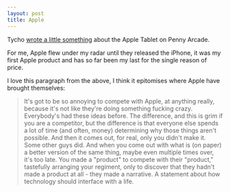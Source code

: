 ```yaml
---
layout: post
title: Apple
---
```


Tycho [wrote a little something][PA] about the Apple Tablet on Penny Arcade.

For me, Apple flew under my radar until they released the iPhone, it was my first Apple product and has so far been my last for the single reason of price.

I love this paragraph from the above, I think it epitomises where Apple have brought themselves:

> It's got to be so annoying to compete with Apple, at anything really, because it's not like they're doing something fucking crazy. Everybody's had these ideas before. The difference, and this is grim if you are a competitor, but the difference is that everyone else spends a lot of time (and often, money) determining why those things aren't possible. And then it comes out, for real, only you didn't make it.  Some other guys did.  And when you come out with what is (on paper) a better version of the same thing, maybe even multiple times over, it's too late.  You made a "product" to compete with their "product," tastefully arranging your regiment, only to discover that they hadn't made a product at all - they made a narrative.  A statement about how technology should interface with a life.

[PA]: http://www.penny-arcade.com/2010/1/22/